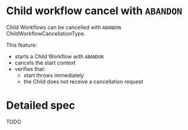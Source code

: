 # Child workflow cancel with `ABANDON`

Child Workflows can be cancelled with `ABANDON` ChildWorkflowCancellationType.

This feature:

- starts a Child Workflow with `ABANDON`
- cancels the start context
- verifies that:
  - start throws immediately
  - the Child does not receive a cancellation request

# Detailed spec

TODO